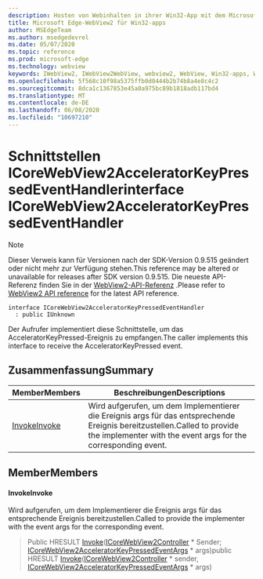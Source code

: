 ```yaml
---
description: Hosten von Webinhalten in ihrer Win32-App mit dem Microsoft Edge WebView2-Steuerelement
title: Microsoft Edge-WebView2 für Win32-apps
author: MSEdgeTeam
ms.author: msedgedevrel
ms.date: 05/07/2020
ms.topic: reference
ms.prod: microsoft-edge
ms.technology: webview
keywords: IWebView2, IWebView2WebView, webview2, WebView, Win32-apps, Win32, Edge, ICoreWebView2, ICoreWebView2Controller, Browser-Steuerelement, Edge-HTML
ms.openlocfilehash: 5f568c10f98a5375ffb0d0444b2b74b8a4e8c4c2
ms.sourcegitcommit: 8dca1c1367853e45a0a975bc89b1818adb117bd4
ms.translationtype: MT
ms.contentlocale: de-DE
ms.lasthandoff: 06/08/2020
ms.locfileid: "10697210"
---
```

# <span data-ttu-id="e0aa2-104">Schnittstellen ICoreWebView2AcceleratorKeyPressedEventHandler</span><span class="sxs-lookup"><span data-stu-id="e0aa2-104">interface ICoreWebView2AcceleratorKeyPressedEventHandler</span></span> 

> [!NOTE]
> <span data-ttu-id="e0aa2-105">Dieser Verweis kann für Versionen nach der SDK-Version 0.9.515 geändert oder nicht mehr zur Verfügung stehen.</span><span class="sxs-lookup"><span data-stu-id="e0aa2-105">This reference may be altered or unavailable for releases after SDK version 0.9.515.</span></span> <span data-ttu-id="e0aa2-106">Die neueste API-Referenz finden Sie in der [WebView2-API-Referenz](../../../webview2-api-reference.md) .</span><span class="sxs-lookup"><span data-stu-id="e0aa2-106">Please refer to [WebView2 API reference](../../../webview2-api-reference.md) for the latest API reference.</span></span>

```
interface ICoreWebView2AcceleratorKeyPressedEventHandler
  : public IUnknown
```

<span data-ttu-id="e0aa2-107">Der Aufrufer implementiert diese Schnittstelle, um das AcceleratorKeyPressed-Ereignis zu empfangen.</span><span class="sxs-lookup"><span data-stu-id="e0aa2-107">The caller implements this interface to receive the AcceleratorKeyPressed event.</span></span>

## <span data-ttu-id="e0aa2-108">Zusammenfassung</span><span class="sxs-lookup"><span data-stu-id="e0aa2-108">Summary</span></span>

 <span data-ttu-id="e0aa2-109">Member</span><span class="sxs-lookup"><span data-stu-id="e0aa2-109">Members</span></span>                        | <span data-ttu-id="e0aa2-110">Beschreibungen</span><span class="sxs-lookup"><span data-stu-id="e0aa2-110">Descriptions</span></span>
--------------------------------|---------------------------------------------
[<span data-ttu-id="e0aa2-111">Invoke</span><span class="sxs-lookup"><span data-stu-id="e0aa2-111">Invoke</span></span>](#invoke) | <span data-ttu-id="e0aa2-112">Wird aufgerufen, um dem Implementierer die Ereignis args für das entsprechende Ereignis bereitzustellen.</span><span class="sxs-lookup"><span data-stu-id="e0aa2-112">Called to provide the implementer with the event args for the corresponding event.</span></span>

## <span data-ttu-id="e0aa2-113">Member</span><span class="sxs-lookup"><span data-stu-id="e0aa2-113">Members</span></span>

#### <span data-ttu-id="e0aa2-114">Invoke</span><span class="sxs-lookup"><span data-stu-id="e0aa2-114">Invoke</span></span> 

<span data-ttu-id="e0aa2-115">Wird aufgerufen, um dem Implementierer die Ereignis args für das entsprechende Ereignis bereitzustellen.</span><span class="sxs-lookup"><span data-stu-id="e0aa2-115">Called to provide the implementer with the event args for the corresponding event.</span></span>

> <span data-ttu-id="e0aa2-116">Public HRESULT [Invoke](#invoke)([ICoreWebView2Controller](icorewebview2controller.md) \* Sender; [ICoreWebView2AcceleratorKeyPressedEventArgs](icorewebview2acceleratorkeypressedeventargs.md) \* args)</span><span class="sxs-lookup"><span data-stu-id="e0aa2-116">public HRESULT [Invoke](#invoke)([ICoreWebView2Controller](icorewebview2controller.md) \* sender, [ICoreWebView2AcceleratorKeyPressedEventArgs](icorewebview2acceleratorkeypressedeventargs.md) \* args)</span></span>

